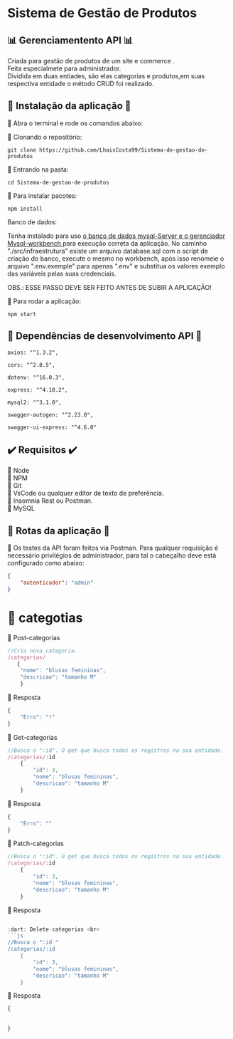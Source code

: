 # Sistema de Gestão de Produtos
## :bar_chart: Gerenciamentento API :bar_chart:
Criada para gestão de produtos de um site e commerce .<br>
Feita especialmete para administrador.<br> 
Dividida em duas entiades, são elas categorias e produtos,em suas respectiva entidade o método CRUD foi realizado.

## :lock_with_ink_pen: Instalação da aplicação :lock_with_ink_pen:

:small_blue_diamond: Abra o terminal e rode os comandos abaixo: <br>

:small_blue_diamond: Clonando o repositório:
```
git clone https://github.com/LhaisCosta99/Sistema-de-gestao-de-produtos
```
:small_blue_diamond: Entrando na pasta:
```
cd Sistema-de-gestao-de-produtos
```
:small_blue_diamond: Para instalar pacotes:
```
npm install
```

Banco de dados:

Tenha instalado para uso <a href="https://dev.mysql.com/downloads/installer/">o banco de dados mysql-Server e o gerenciador Mysql-workbench </a>para execução correta da aplicação.
No caminho "./src/infraestrutura" existe um arquivo database.sql com o script de criação do banco, execute o mesmo no workbench,
após isso renomeie o arquivo ".env.exemple" para apenas ".env" e substitua os valores exemplo das variáveis pelas suas credenciais.

OBS.: ESSE PASSO DEVE SER FEITO ANTES DE SUBIR A APLICAÇÃO!

:small_blue_diamond: Para rodar a aplicação:
```
npm start
```

## :dart: Dependências de desenvolvimento API :dart:
```
axios: "^1.3.2",
```
```
cors: "^2.8.5",
```
```
dotenv: "^16.0.3",
```
```
express: "^4.18.2",
```
```
mysql2: "^3.1.0",
```
```
swagger-autogen: "^2.23.0",
```
```
swagger-ui-express: "^4.6.0"
```
## :heavy_check_mark:  Requisitos  :heavy_check_mark:

:small_blue_diamond: Node <br>
:small_blue_diamond: NPM <br>
:small_blue_diamond: Git <br>
:small_blue_diamond: VsCode ou qualquer editor de texto de preferência. <br>
:small_blue_diamond: Insomnia Rest ou Postman. <br>
:small_blue_diamond: MySQL    

## :traffic_light: Rotas da aplicação :traffic_light:
:small_blue_diamond: Os testes da API foram feitos via Postman. Para qualquer requisição é necessário privilégios de administrador, para tal o cabeçalho deve está configurado como abaixo: 
<br>
```json
{
    "autenticador": "admin"
}
```
# :small_blue_diamond: categotias <br>

 :dart: Post-categorias <br>
```js
//Cria nova categoria.
/categorias/
   {
    "nome": "blusas femininas",
    "descricao": "tamanho M"
    }
```
:speech_balloon: Resposta <br>
```js
{
	"Erro": "!"
}
```
 :dart: Get-categorias <br>
```js
//Busca o ":id". O get que busca todos os registros na sua entidade.
/categorias/:id
    {
        "id": 3,
        "nome": "blusas femininas",
        "descricao": "tamanho M"
    }
```
:speech_balloon: Resposta <br>
```js
{
	"Erro": ""
}
```
 :dart: Patch-categorias <br>
```js
//Busca o ":id". O get que busca todos os registros na sua entidade.
/categorias/:id
    {
        "id": 3,
        "nome": "blusas femininas",
        "descricao": "tamanho M"
    }
```
:speech_balloon: Resposta <br>
```js

:dart: Delete-categorias <br>
```js
//Busca o ":id "
/categorias/:id
    {
        "id": 3,
        "nome": "blusas femininas",
        "descricao": "tamanho M"
    }
```
:speech_balloon: Resposta <br>
```js
{
	
   
}
```
